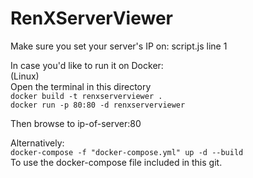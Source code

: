 # RenXServerViewer
Make sure you set your server's IP on: script.js line 1


In case you'd like to run it on Docker:  
(Linux)  
Open the terminal in this directory  
``docker build -t renxserverviewer .``  
``docker run -p 80:80 -d renxserverviewer``  
  
Then browse to ip-of-server:80  
  
Alternatively:  
``docker-compose -f "docker-compose.yml" up -d --build``  
To use the docker-compose file included in this git.

